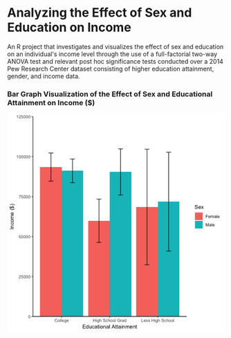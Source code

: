 # Analyzing the Effect of Sex and Education on Income
An R project that investigates and visualizes the effect of sex and education on an individual's income level through the use of a full-factorial two-way ANOVA test and relevant post hoc significance tests conducted over a 2014 Pew Research Center dataset consisting of higher education attainment, gender, and income data.

### Bar Graph Visualization of the Effect of Sex and Educational Attainment on Income ($)

![Bar Graph Visualization of the Effect of Sex and Educational Attainment on Income](/Graphs/Main_Graph.png)
